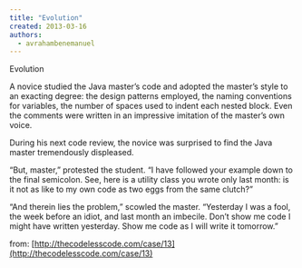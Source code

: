 ```yaml
---
title: "Evolution"
created: 2013-03-16
authors: 
  - avrahambenemanuel
---
```


Evolution

A novice studied the Java master’s code and adopted the master’s style to an exacting degree: the design patterns employed, the naming conventions for variables, the number of spaces used to indent each nested block. Even the comments were written in an impressive imitation of the master’s own voice.

During his next code review, the novice was surprised to find the Java master tremendously displeased.

“But, master,” protested the student. “I have followed your example down to the final semicolon. See, here is a utility class you wrote only last month: is it not as like to my own code as two eggs from the same clutch?”

“And therein lies the problem,” scowled the master. “Yesterday I was a fool, the week before an idiot, and last month an imbecile. Don’t show me code I might have written yesterday. Show me code as I will write it tomorrow.”

from: [http://thecodelesscode.com/case/13](http://thecodelesscode.com/case/13)
